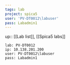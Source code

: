 ```yaml
---
tags: lab
project: spica5
user: 'PV-DT0012\labuser'
pass: Labadmin1
---
```

up:: [[Lab list]], [[Spica5 labs]]

```
lab: PV-DT0012
ip: 10.138.201.200
user: PV-DT0012\labuser
pass: Labadmin1
```

